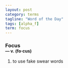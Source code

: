 ```yaml
---
layout: post
category: terms
tagline: "Word of the Day"
tags: [alpha_f]
term: focus
---
```


<h3>Focus<br/> <small>&mdash; v. (fo<span>&middot;</span>cus)</small></h3>
<p><ol><li>to use fake swear words</li>
</ol></p>
